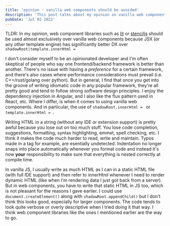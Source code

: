 ```yaml
---
title: 'opinion - vanilla web components should be avoided'
description: 'This post talks about my opinion on vanilla web components and why I think they should be avoided in favour of web component libraries.'
pubDate: 'Jul 02 2022'
---
```


TLDR: In my opinion, web component libraries such as [lit](https://lit.dev/) or [stenciljs](https://stenciljs.com/) should be used almost exclusively over vanilla web components because JSX (or any other template engine) has significantly better DX over `shadowRoot|template.innerHtml = `

I don't consider myself to be an opinionated developer and I'm often skeptical of people who say one frontend/backend framework is better than another. There's no issue with having a _preference_ for a certain framework, and there's also cases where performance considerations must prevail (i.e. C++/rust/golang over python). But in general, I find that once you get into the groove of writing idiomatic code in any popular framework, they're all pretty good and tend to follow strong software design principles. I enjoy the dependency injection in Angular, and I also like the flux pattern used in React, etc. Where I differ, is when it comes to using vanilla web components. And in particular, the use of `shadowRoot.innerHtml = ` or `template.innerHtml = `. 

Writing HTML in a string (without any IDE or extension support) is pretty awful because you lose out on too much stuff. You lose code completion, suggestions, formatting, syntax highlighting, emmet, spell checking, etc. I think it makes the code much harder to read, write and maintain. Typos made in a <style></style> tag for example, are esentially undetected. Indentation no longer snaps into place automatically whenever you format code and instead it's now **your** responsibility to make sure that everything is nested correctly at compile time.

In vanilla JS, I usually write as much HTML as I can in a static HTML file (with full IDE support) and then refer to innerHtml whenever I need to render dynamic HTML (like when I'm rendering data I just got back from a server). But in web components, you have to write that static HTML in JS too, which is not pleasant for the reasons I gave earlier. I could use `document.createElement()` along with `shadowRoot.appendChild()` but I don't think this looks good, especially for larger components. The code tends to look quite verbose or overly descriptive when I tried doing it that way. I think web component libraries like the ones I mentioned earlier are the way to go.